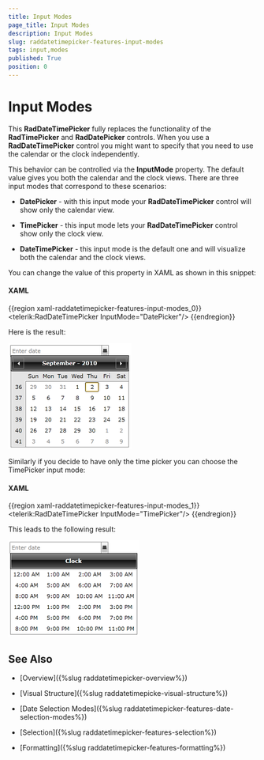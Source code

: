 ```yaml
---
title: Input Modes
page_title: Input Modes
description: Input Modes
slug: raddatetimepicker-features-input-modes
tags: input,modes
published: True
position: 0
---
```


# Input Modes

This __RadDateTimePicker__ fully replaces the functionality of the __RadTimePicker__ and __RadDatePicker__ controls. When you use a __RadDateTimePicker__ control you might want to specify that you need to use the calendar or the clock independently. 

This behavior can be controlled via the __InputMode__ property. The default value gives you both the calendar and the clock views. There are three input modes that correspond to these scenarios:

* __DatePicker__ - with this input mode your __RadDateTimePicker__ control will show only the calendar view.

* __TimePicker__ - this input mode lets your __RadDateTimePicker__ control show only the clock view.

* __DateTimePicker__ - this input mode is the default one and will visualize both the calendar and the clock views.

You can change the value of this property in XAML as shown in this snippet:

#### __XAML__

{{region xaml-raddatetimepicker-features-input-modes_0}}
	<telerik:RadDateTimePicker InputMode="DatePicker"/>
{{endregion}}

Here is the result:

![](images/dateTimePicker_features___input_modes_010.png)

Similarly if you decide to have only the time picker you can choose the TimePicker input mode:

#### __XAML__

{{region xaml-raddatetimepicker-features-input-modes_1}}
	<telerik:RadDateTimePicker InputMode="TimePicker"/>
{{endregion}}

This leads to the following result:

![](images/dateTimePicker_features___input_modes_020.png)

## See Also

 * [Overview]({%slug raddatetimepicker-overview%})

 * [Visual Structure]({%slug raddatetimepicke-visual-structure%})

 * [Date Selection Modes]({%slug raddatetimepicker-features-date-selection-modes%})

 * [Selection]({%slug raddatetimepicker-features-selection%})

 * [Formatting]({%slug raddatetimepicker-features-formatting%})
